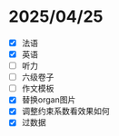 # 2025/04/25

- [x] 法语
- [x] 英语
- [ ] 听力
- [ ] 六级卷子
- [ ] 作文模板
- [x] 替换organ图片
- [x] 调整约束系数看效果如何
- [x] 过数据